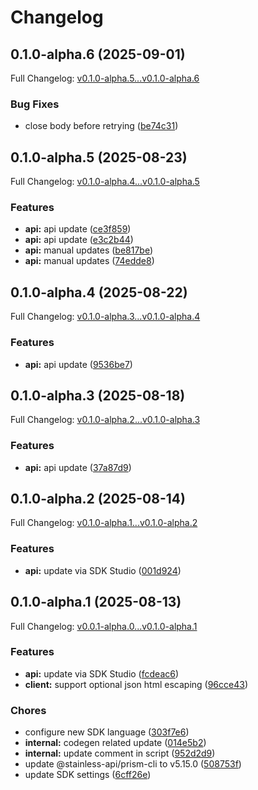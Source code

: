 # Changelog

## 0.1.0-alpha.6 (2025-09-01)

Full Changelog: [v0.1.0-alpha.5...v0.1.0-alpha.6](https://github.com/DayMoonDevelopment/post-for-me-go/compare/v0.1.0-alpha.5...v0.1.0-alpha.6)

### Bug Fixes

* close body before retrying ([be74c31](https://github.com/DayMoonDevelopment/post-for-me-go/commit/be74c31eeeb1baf40a98a15996c9a0fdfb6405e3))

## 0.1.0-alpha.5 (2025-08-23)

Full Changelog: [v0.1.0-alpha.4...v0.1.0-alpha.5](https://github.com/DayMoonDevelopment/post-for-me-go/compare/v0.1.0-alpha.4...v0.1.0-alpha.5)

### Features

* **api:** api update ([ce3f859](https://github.com/DayMoonDevelopment/post-for-me-go/commit/ce3f859657564eef01f0101ab0a2109716deec8c))
* **api:** api update ([e3c2b44](https://github.com/DayMoonDevelopment/post-for-me-go/commit/e3c2b44ff332b8f6deebf2c8c74815caf13b8675))
* **api:** manual updates ([be817be](https://github.com/DayMoonDevelopment/post-for-me-go/commit/be817beec69fddce0691dd13259ec9794007bfd7))
* **api:** manual updates ([74edde8](https://github.com/DayMoonDevelopment/post-for-me-go/commit/74edde8074aff7d0ada6e01be46df818a42224ad))

## 0.1.0-alpha.4 (2025-08-22)

Full Changelog: [v0.1.0-alpha.3...v0.1.0-alpha.4](https://github.com/DayMoonDevelopment/post-for-me-go/compare/v0.1.0-alpha.3...v0.1.0-alpha.4)

### Features

* **api:** api update ([9536be7](https://github.com/DayMoonDevelopment/post-for-me-go/commit/9536be725dd58d844ea49e8be29418b3a3e751b2))

## 0.1.0-alpha.3 (2025-08-18)

Full Changelog: [v0.1.0-alpha.2...v0.1.0-alpha.3](https://github.com/DayMoonDevelopment/post-for-me-go/compare/v0.1.0-alpha.2...v0.1.0-alpha.3)

### Features

* **api:** api update ([37a87d9](https://github.com/DayMoonDevelopment/post-for-me-go/commit/37a87d9f2d76b5347e0251312f7f74b4db7ad7ea))

## 0.1.0-alpha.2 (2025-08-14)

Full Changelog: [v0.1.0-alpha.1...v0.1.0-alpha.2](https://github.com/DayMoonDevelopment/post-for-me-go/compare/v0.1.0-alpha.1...v0.1.0-alpha.2)

### Features

* **api:** update via SDK Studio ([001d924](https://github.com/DayMoonDevelopment/post-for-me-go/commit/001d92404ff10f2fa1292c45d745209f47dea2c1))

## 0.1.0-alpha.1 (2025-08-13)

Full Changelog: [v0.0.1-alpha.0...v0.1.0-alpha.1](https://github.com/DayMoonDevelopment/post-for-me-go/compare/v0.0.1-alpha.0...v0.1.0-alpha.1)

### Features

* **api:** update via SDK Studio ([fcdeac6](https://github.com/DayMoonDevelopment/post-for-me-go/commit/fcdeac6ee19eb8eecc23b276682ac5cd3fbbf89c))
* **client:** support optional json html escaping ([96cce43](https://github.com/DayMoonDevelopment/post-for-me-go/commit/96cce43c9fd08ca941e49f2da65841ff97f071c0))


### Chores

* configure new SDK language ([303f7e6](https://github.com/DayMoonDevelopment/post-for-me-go/commit/303f7e6673b070ecffe78e8632cf0130f4ff11df))
* **internal:** codegen related update ([014e5b2](https://github.com/DayMoonDevelopment/post-for-me-go/commit/014e5b26d61eda311c077dddb1bf8f3026b7b31d))
* **internal:** update comment in script ([952d2d9](https://github.com/DayMoonDevelopment/post-for-me-go/commit/952d2d91c8436c628b5ac39e9274fbf90c09e91c))
* update @stainless-api/prism-cli to v5.15.0 ([508753f](https://github.com/DayMoonDevelopment/post-for-me-go/commit/508753fc2be6f76d45276d9da2a223c8cca8f61d))
* update SDK settings ([6cff26e](https://github.com/DayMoonDevelopment/post-for-me-go/commit/6cff26e8cb341cd6795a83b14780f7cdb5945967))
